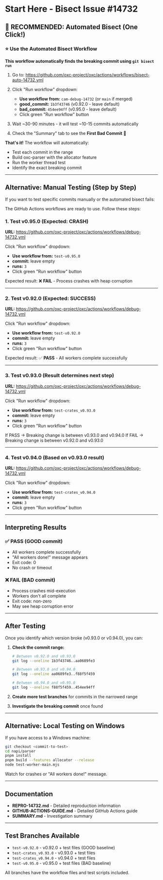 # Start Here - Bisect Issue #14732

## 🚀 RECOMMENDED: Automated Bisect (One Click!)

### ⭐ Use the Automated Bisect Workflow

**This workflow automatically finds the breaking commit using `git bisect run`**

1. Go to: https://github.com/oxc-project/oxc/actions/workflows/bisect-auto-14732.yml

2. Click "Run workflow" dropdown:
   - **Use workflow from:** `cam-debug-14732` (or `main` if merged)
   - **good_commit:** `1b3f43746` (v0.92.0 - leave default)
   - **bad_commit:** `454ee94ff` (v0.95.0 - leave default)
   - Click green "Run workflow" button

3. Wait ~30-90 minutes - it will test ~10-15 commits automatically

4. Check the "Summary" tab to see the **First Bad Commit** 🎯

**That's it!** The workflow will automatically:
- Test each commit in the range
- Build oxc-parser with the allocator feature
- Run the worker thread test
- Identify the exact breaking commit

---

## Alternative: Manual Testing (Step by Step)

If you want to test specific commits manually or the automated bisect fails:

The GitHub Actions workflows are ready to use. Follow these steps:

### 1. Test v0.95.0 (Expected: CRASH)

**URL:** https://github.com/oxc-project/oxc/actions/workflows/debug-14732.yml

Click "Run workflow" dropdown:
- **Use workflow from:** `test-v0.95.0`
- **commit:** leave empty
- **runs:** `3`
- Click green "Run workflow" button

Expected result: ❌ **FAIL** - Process crashes with heap corruption

---

### 2. Test v0.92.0 (Expected: SUCCESS)

**URL:** https://github.com/oxc-project/oxc/actions/workflows/debug-14732.yml

Click "Run workflow" dropdown:
- **Use workflow from:** `test-v0.92.0`
- **commit:** leave empty
- **runs:** `3`
- Click green "Run workflow" button

Expected result: ✅ **PASS** - All workers complete successfully

---

### 3. Test v0.93.0 (Result determines next step)

**URL:** https://github.com/oxc-project/oxc/actions/workflows/debug-14732.yml

Click "Run workflow" dropdown:
- **Use workflow from:** `test-crates_v0.93.0`
- **commit:** leave empty
- **runs:** `3`
- Click green "Run workflow" button

If PASS → Breaking change is between v0.93.0 and v0.94.0
If FAIL → Breaking change is between v0.92.0 and v0.93.0

---

### 4. Test v0.94.0 (Based on v0.93.0 result)

**URL:** https://github.com/oxc-project/oxc/actions/workflows/debug-14732.yml

Click "Run workflow" dropdown:
- **Use workflow from:** `test-crates_v0.94.0`
- **commit:** leave empty
- **runs:** `3`
- Click green "Run workflow" button

---

## Interpreting Results

### ✅ PASS (GOOD commit)
- All workers complete successfully
- "All workers done!" message appears
- Exit code: 0
- No crash or timeout

### ❌ FAIL (BAD commit)
- Process crashes mid-execution
- Workers don't all complete
- Exit code: non-zero
- May see heap corruption error

---

## After Testing

Once you identify which version broke (v0.93.0 or v0.94.0), you can:

1. **Check the commit range:**
   ```bash
   # Between v0.92.0 and v0.93.0
   git log --oneline 1b3f43746..aa0689fe3

   # Between v0.93.0 and v0.94.0
   git log --oneline aa0689fe3..f88f5f459

   # Between v0.94.0 and v0.95.0
   git log --oneline f88f5f459..454ee94ff
   ```

2. **Create more test branches** for commits in the narrowed range

3. **Investigate the breaking commit** once found

---

## Alternative: Local Testing on Windows

If you have access to a Windows machine:

```bash
git checkout <commit-to-test>
cd napi/parser
pnpm install
pnpm build --features allocator --release
node test-worker-main.mjs
```

Watch for crashes or "All workers done!" message.

---

## Documentation

- **REPRO-14732.md** - Detailed reproduction information
- **GITHUB-ACTIONS-GUIDE.md** - Detailed GitHub Actions guide
- **SUMMARY.md** - Investigation summary

---

## Test Branches Available

- `test-v0.92.0` - v0.92.0 + test files (GOOD baseline)
- `test-crates_v0.93.0` - v0.93.0 + test files
- `test-crates_v0.94.0` - v0.94.0 + test files
- `test-v0.95.0` - v0.95.0 + test files (BAD baseline)

All branches have the workflow files and test scripts included.
